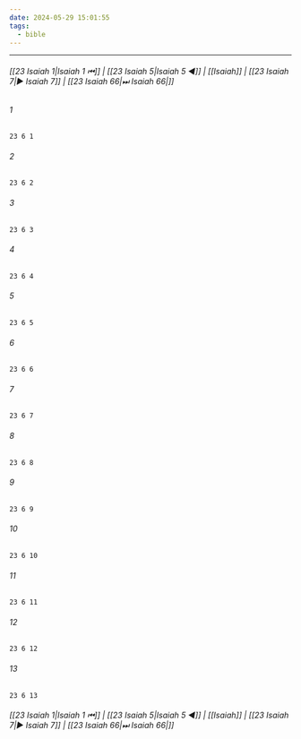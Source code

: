```yaml
---
date: 2024-05-29 15:01:55
tags:
  - bible
---
```

___

###### [[23 Isaiah 1|Isaiah 1 ⏮]] | [[23 Isaiah 5|Isaiah 5 ◀]] | [[Isaiah]] | [[23 Isaiah 7|▶ Isaiah 7]] | [[23 Isaiah 66|⏭ Isaiah 66|]]

###### 1
``` verse
23 6 1 
```
###### 2
``` verse
23 6 2 
```
###### 3
``` verse
23 6 3 
```
###### 4
``` verse
23 6 4 
```
###### 5
``` verse
23 6 5 
```
###### 6
``` verse
23 6 6 
```
###### 7
``` verse
23 6 7 
```
###### 8
``` verse
23 6 8 
```
###### 9
``` verse
23 6 9 
```
###### 10
``` verse
23 6 10 
```
###### 11
``` verse
23 6 11 
```
###### 12
``` verse
23 6 12 
```
###### 13
``` verse
23 6 13 
```

###### [[23 Isaiah 1|Isaiah 1 ⏮]] | [[23 Isaiah 5|Isaiah 5 ◀]] | [[Isaiah]] | [[23 Isaiah 7|▶ Isaiah 7]] | [[23 Isaiah 66|⏭ Isaiah 66|]]

